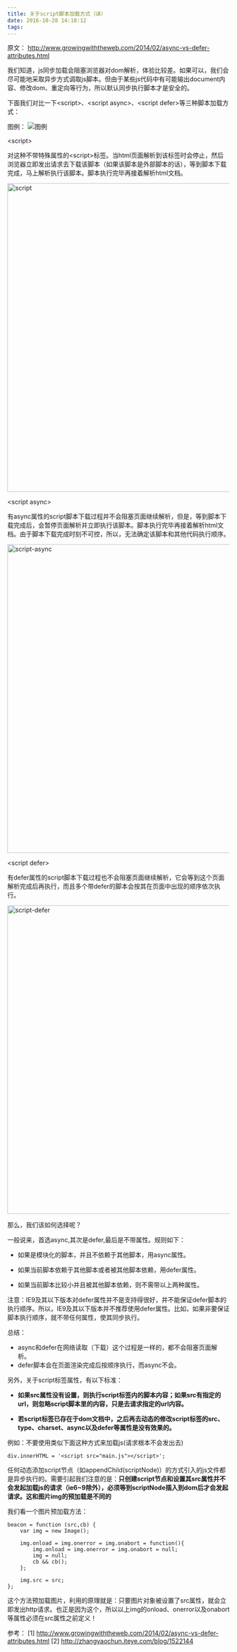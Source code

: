 ```yaml
---
title: 关于script脚本加载方式（译）
date: 2016-10-28 14:10:12
tags:
---
```


原文： http://www.growingwiththeweb.com/2014/02/async-vs-defer-attributes.html

我们知道，js同步加载会阻塞浏览器对dom解析，体验比较差。如果可以，我们会尽可能地采取异步方式调取js脚本。但由于某些js代码中有可能输出document内容、修改dom、重定向等行为，所以默认同步执行脚本才是安全的。

<!-- more -->

下面我们对比一下&lt;script&gt;、&lt;script async&gt;、&lt;script defer&gt;等三种脚本加载方式：

图例：
![图例](/css/images/script/legend.svg)

&lt;script&gt;

对这种不带特殊属性的&lt;script&gt;标签。当html页面解析到该标签时会停止，然后浏览器立即发出请求去下载该脚本（如果该脚本是外部脚本的话），等到脚本下载完成，马上解析执行该脚本。脚本执行完毕再接着解析html文档。

<img src="/css/images/script/script.svg" width="700" alt="script"/>

&lt;script async&gt;

有async属性的script脚本下载过程并不会阻塞页面继续解析，但是，等到脚本下载完成后，会暂停页面解析并立即执行该脚本。脚本执行完毕再接着解析html文档。由于脚本下载完成时刻不可控，所以，无法确定该脚本和其他代码执行顺序。

<img src="/css/images/script/script-async.svg" width="700" alt="script-async"/>

&lt;script defer&gt;

有defer属性的script脚本下载过程也不会阻塞页面继续解析，它会等到这个页面解析完成后再执行，而且多个带defer的脚本会按其在页面中出现的顺序依次执行。

<img src="/css/images/script/script-defer.svg" width="700" alt="script-defer"/>

那么，我们该如何选择呢？

一般说来，首选async,其次是defer,最后是不带属性。规则如下：

* 如果是模块化的脚本，并且不依赖于其他脚本，用async属性。

* 如果当前脚本依赖于其他脚本或者被其他脚本依赖，用defer属性。

* 如果当前脚本比较小并且被其他脚本依赖，则不需带以上两种属性。

注意：IE9及其以下版本对defer属性并不是支持得很好，并不能保证defer脚本的执行顺序。所以，IE9及其以下版本并不推荐使用defer属性。比如，如果非要保证脚本执行顺序，就不带任何属性，使其同步执行。

总结：

* async和defer在网络读取（下载）这个过程是一样的，都不会阻塞页面解析。
* defer脚本会在页面渲染完成后按顺序执行，而async不会。

另外，关于script标签属性，有以下标准：

* **如果src属性没有设置，则执行script标签内的脚本内容；如果src有指定的url，则忽略script脚本里的内容，只是去请求指定的url内容。**

* **若script标签已存在于dom文档中，之后再去动态的修改script标签的src、type、charset、async以及defer等属性是没有效果的。**

例如：不要使用类似下面这种方式来加载js(请求根本不会发出去)

```
div.innerHTML = '<script src="main.js"></script>';
```

任何动态添加script节点（如appendChild(scriptNode)）的方式引入的js文件都是异步执行的。需要引起我们注意的是：**只创建script节点和设置其src属性并不会发起加载js的请求（ie6~9除外），必须等到scriptNode插入到dom后才会发起请求。这和图片img的预加载是不同的**

我们看一个图片预加载方法：

```
beacon = function (src,cb) {
    var img = new Image();

    img.onload = img.onerror = img.onabort = function(){
        img.onload = img.onerror = img.onabort = null;
        img = null;
        cb && cb();
    };

    img.src = src;
};
```

这个方法预加载图片，利用的原理就是：只要图片对象被设置了src属性，就会立即发出http请求。也正是因为这个，所以以上img的onload、onerror以及onabort等属性必须在src属性之前定义！



参考：
[1] http://www.growingwiththeweb.com/2014/02/async-vs-defer-attributes.html
[2] http://zhangyaochun.iteye.com/blog/1522144
